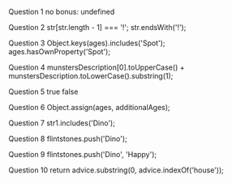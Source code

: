 Question 1
no
bonus: undefined

Question 2
str[str.length - 1] === '!';
str.endsWith('!');

Question 3
Object.keys(ages).includes('Spot');
ages.hasOwnProperty('Spot');

Question 4
munstersDescription[0].toUpperCase() + munstersDescription.toLowerCase().substring(1);

Question 5
true
false

Question 6
Object.assign(ages, additionalAges);

Question 7
str1.includes('Dino');

Question 8
flintstones.push('Dino');

Question 9
flintstones.push('Dino', 'Happy');

Question 10
return advice.substring(0, advice.indexOf('house'));
